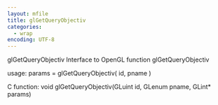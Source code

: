 ```yaml
---
layout: mfile
title: glGetQueryObjectiv
categories:
  - wrap
encoding: UTF-8
---
```


glGetQueryObjectiv  Interface to OpenGL function glGetQueryObjectiv

usage:  params = glGetQueryObjectiv( id, pname )

C function:  void glGetQueryObjectiv(GLuint id, GLenum pname, GLint\* params)